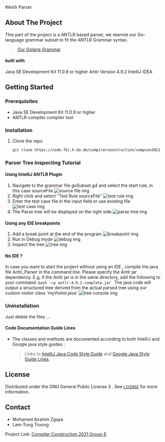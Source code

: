 #Antlr Parser

<!-- ABOUT THE PROJECT -->

## About The Project

This part of the project is a ANTLR based parser, we rewrote our Go-language grammar subset to fit the ANTLR Grammar syntax.
   >[Our Golang Grammar](https://code.fbi.h-da.de/compilerconstruction/compcon2021/X-Raster-E/-/blob/master/src/main/resources/grammar/goSubset.g4)

<!-- BUILT WITH -->

#### built with

Java SE Development Kit 11.0.9 or higher
Antlr Version 4.9.2
IntelliJ IDEA

<!-- GETTING STARTED -->

## Getting Started

<!--  prerequisites -->

### Prerequisites

- Java SE Development Kit 11.0.9 or higher
- ANTLR compiler compiler tool


<!-- INSTALLATION -->

### Installation

1. Clone the repo
   ```bash
   git clone https://code.fbi.h-da.de/compilerconstruction/compcon2021/X-Raster-E.git
   ```
### Parser Tree Inspecting Tutorial

#### Using IntelliJ ANTLR Plugin

1. Navigate to the grammar file goSubset.g4 and select the start rule, in this case sourceFile
![source file img]()
2. Right click and select "Test Rule sourceFile"
![test rule img]()
3. Enter the test case file in the input field or use existing file
![test case img]()
4. The Parse tree will be displayed on the right side
![parse tree img]()

#### Using any IDE breakpoints

1. Add a break point at the end of the program
![breakpoint img]()
2. Run in Debug mode
![debug img]()
3. Inspect the tree
![tree img]()

#### No IDE ?

In case you want to start the project without using an IDE , compile the java file Antlr_Parser in the command line.
Please specify the Antlr jar dependency. E.g, if the Antlr jar is in the same directory, add the following to your command:
    ```bash
    -cp antlr-4.9.2-complete.jar
    ```
The java code will output a structured tree derived from the actual parsed tree using our custom visitor class 'myVisitor.java'
![tree console img]()

### Uninstallation

Just delete the files ...

#### Code Documentation Guide Lines

- The classes and methods are documented according to both IntelliJ and Google java style guides :

  >Links to [IntelliJ Java Code Style Guide](https://www.jetbrains.com/help/idea/code-style-java.html) and [Google Java Style Guide Lines](https://google.github.io/styleguide/javaguide.html).

<!-- LICENSE -->

## License

Distributed under the GNU General Public License 3 . See [`LICENSE`](https://code.fbi.h-da.de/compilerconstruction/compcon2021/X-Raster-E/-/blob/master/LICENSE) for more information.


<!-- CONTACT -->
## Contact

  - Mohamed Ibrahim Zgaya
  - Lam-Tung Truong



Project Link: [Compiler Construction 2021 Group-E](https://code.fbi.h-da.de/compilerconstruction/compcon2021/X-Raster-E)


